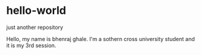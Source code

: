 # hello-world
just another repository

Hello, my name is bhenraj ghale. I'm a sothern cross university student and it is my 3rd session.  
